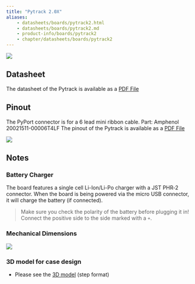 ```yaml
---
title: "Pytrack 2.0X"
aliases:
    - datasheets/boards/pytrack2.html
    - datasheets/boards/pytrack2.md
    - product-info/boards/pytrack2
    - chapter/datasheets/boards/pytrack2
---
```


![](/gitbook/assets/pytrack2_decs.png)

## Datasheet

The datasheet of the Pytrack is available as a [PDF File](/gitbook/assets/PyTrack2X_specsheet.pdf)

## Pinout

The PyPort connector is for a 6 lead mini ribbon cable. Part: Amphenol 20021511-00006T4LF
The pinout of the Pytrack is available as a [PDF File](
/gitbook/assets/pytrack2-pinout.pdf)

![](/gitbook/assets/pytrack2-pinout.png)
## Notes
### Battery Charger

The board features a single cell Li-Ion/Li-Po charger with a JST PHR‑2 connector. When the board is being powered via the micro USB connector, it will charge the battery (if connected).
> Make sure you check the polarity of the battery before plugging it in! Connect the positive side to the side marked with a `+`.



### Mechanical Dimensions

![](/gitbook/assets/Pytrack_v2.0X_MechanicalDimensions.png)

### 3D model for case design

* Please see the [3D model](/gitbook/assets/pytrack_v2.0X.step) (step format)

